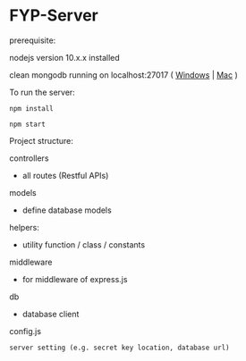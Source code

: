 # FYP-Server


prerequisite:

nodejs version 10.x.x installed

clean mongodb running on localhost:27017 ( [Windows](https://stackoverflow.com/questions/20796714/how-do-i-start-mongo-db-from-windows) | [Mac](https://stackoverflow.com/questions/18452023/installing-and-running-mongodb-on-osx) )


To run the server:

`npm install`

`npm start`


Project structure:

controllers

* all routes (Restful APIs)

models

* define database models

helpers: 

* utility function / class / constants


middleware

* for middleware of express.js


db

* database client

config.js

    server setting (e.g. secret key location, database url)
